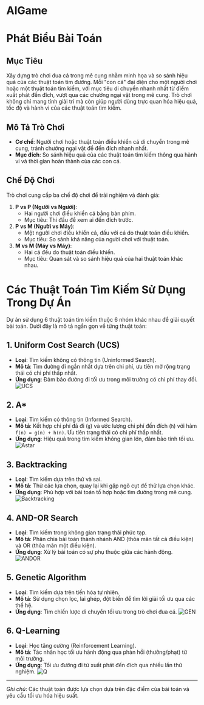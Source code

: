 # AIGame
# Phát Biểu Bài Toán

## Mục Tiêu
Xây dựng trò chơi đua cá trong mê cung nhằm minh họa và so sánh hiệu quả của các thuật toán tìm đường. Mỗi "con cá" đại diện cho một người chơi hoặc một thuật toán tìm kiếm, với mục tiêu di chuyển nhanh nhất từ điểm xuất phát đến đích, vượt qua các chướng ngại vật trong mê cung. Trò chơi không chỉ mang tính giải trí mà còn giúp người dùng trực quan hóa hiệu quả, tốc độ và hành vi của các thuật toán tìm kiếm.

## Mô Tả Trò Chơi
- **Cơ chế**: Người chơi hoặc thuật toán điều khiển cá di chuyển trong mê cung, tránh chướng ngại vật để đến đích nhanh nhất.
- **Mục đích**: So sánh hiệu quả của các thuật toán tìm kiếm thông qua hành vi và thời gian hoàn thành của các con cá.

## Chế Độ Chơi
Trò chơi cung cấp ba chế độ chơi để trải nghiệm và đánh giá:
1. **P vs P (Người vs Người)**: 
   - Hai người chơi điều khiển cá bằng bàn phím.
   - Mục tiêu: Thi đấu để xem ai đến đích trước.
2. **P vs M (Người vs Máy)**:
   - Một người chơi điều khiển cá, đấu với cá do thuật toán điều khiển.
   - Mục tiêu: So sánh khả năng của người chơi với thuật toán.
3. **M vs M (Máy vs Máy)**:
   - Hai cá đều do thuật toán điều khiển.
   - Mục tiêu: Quan sát và so sánh hiệu quả của hai thuật toán khác nhau.



# Các Thuật Toán Tìm Kiếm Sử Dụng Trong Dự Án

Dự án sử dụng 6 thuật toán tìm kiếm thuộc 6 nhóm khác nhau để giải quyết bài toán. Dưới đây là mô tả ngắn gọn về từng thuật toán:

## 1. Uniform Cost Search (UCS)
- **Loại**: Tìm kiếm không có thông tin (Uninformed Search).
- **Mô tả**: Tìm đường đi ngắn nhất dựa trên chi phí, ưu tiên mở rộng trạng thái có chi phí thấp nhất.
- **Ứng dụng**: Đảm bảo đường đi tối ưu trong môi trường có chi phí thay đổi.
![UCS](https://github.com/user-attachments/assets/c78cb03f-c4b4-47c3-b8cd-8308b5e00927)


## 2. A*
- **Loại**: Tìm kiếm có thông tin (Informed Search).
- **Mô tả**: Kết hợp chi phí đã đi (`g`) và ước lượng chi phí đến đích (`h`) với hàm `f(n) = g(n) + h(n)`. Ưu tiên trạng thái có chi phí thấp nhất.
- **Ứng dụng**: Hiệu quả trong tìm kiếm không gian lớn, đảm bảo tính tối ưu.
![Astar](https://github.com/user-attachments/assets/3a26a05b-cc22-474d-9eae-2d3da3702175)

## 3. Backtracking
- **Loại**: Tìm kiếm dựa trên thử và sai.
- **Mô tả**: Thử các lựa chọn, quay lại khi gặp ngõ cụt để thử lựa chọn khác.
- **Ứng dụng**: Phù hợp với bài toán tổ hợp hoặc tìm đường trong mê cung.
![Backtracking](https://github.com/user-attachments/assets/3a355b32-7052-4cba-b4b6-672e49e2f607)

## 4. AND-OR Search
- **Loại**: Tìm kiếm trong không gian trạng thái phức tạp.
- **Mô tả**: Phân chia bài toán thành nhánh AND (thỏa mãn tất cả điều kiện) và OR (thỏa mãn một điều kiện).
- **Ứng dụng**: Xử lý bài toán có sự phụ thuộc giữa các hành động.
![ANDOR](https://github.com/user-attachments/assets/8b995468-2999-4fd9-b789-134e0580e125)

## 5. Genetic Algorithm
- **Loại**: Tìm kiếm dựa trên tiến hóa tự nhiên.
- **Mô tả**: Sử dụng chọn lọc, lai ghép, đột biến để tìm lời giải tối ưu qua các thế hệ.
- **Ứng dụng**: Tìm chiến lược di chuyển tối ưu trong trò chơi đua cá.
![GEN](https://github.com/user-attachments/assets/bc39f4c5-79a9-4b77-ae87-54b1d8b49aa7)

## 6. Q-Learning
- **Loại**: Học tăng cường (Reinforcement Learning).
- **Mô tả**: Tác nhân học tối ưu hành động qua phản hồi (thưởng/phạt) từ môi trường.
- **Ứng dụng**: Tối ưu đường đi từ xuất phát đến đích qua nhiều lần thử nghiệm.
![Q](https://github.com/user-attachments/assets/13cdfdb2-8e6d-44bf-b530-2da0130826c1)

---
*Ghi chú*: Các thuật toán được lựa chọn dựa trên đặc điểm của bài toán và yêu cầu tối ưu hóa hiệu suất.
